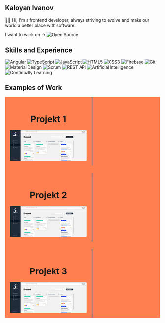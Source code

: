 ## Kaloyan Ivanov 

✋🏽 Hi, I'm a frontend developer, always striving to evolve and make our world a better place with software. 

I want to work on -> ![Open Source](https://img.shields.io/badge/Open%20Source-3DA639?style=for-the-badge&logo=open-source-initiative&logoColor=white)

## Skills and Experience
![Angular](https://img.shields.io/badge/Angular-DD0031?style=for-the-badge&logo=angular&logoColor=white)
![TypeScript](https://img.shields.io/badge/TypeScript-007ACC?style=for-the-badge&logo=typescript&logoColor=white)
![JavaScript](https://img.shields.io/badge/JavaScript-F7DF1E?style=for-the-badge&logo=javascript&logoColor=black)
![HTML5](https://img.shields.io/badge/HTML5-E34F26?style=for-the-badge&logo=html5&logoColor=white)
![CSS3](https://img.shields.io/badge/CSS3-1572B6?style=for-the-badge&logo=css3&logoColor=white)
![Firebase](https://img.shields.io/badge/Firebase-FFCA28?style=for-the-badge&logo=firebase&logoColor=black)
![Git](https://img.shields.io/badge/Git-F05032?style=for-the-badge&logo=git&logoColor=white)
![Material Design](https://img.shields.io/badge/Material%20Design-757575?style=for-the-badge&logo=material-design&logoColor=white)
![Scrum](https://img.shields.io/badge/Scrum-6DB33F?style=for-the-badge&logo=scrumalliance&logoColor=white)
![REST API](https://img.shields.io/badge/REST%20API-02569B?style=for-the-badge&logo=rest-api&logoColor=white)
![Artificial Intelligence](https://img.shields.io/badge/AI-00BFFF?style=for-the-badge&logo=artificial-intelligence&logoColor=white)
![Continually Learning](https://img.shields.io/badge/Continually%20Learning-32CD32?style=for-the-badge&logo=learning&logoColor=white)


## Examples of Work
<div style="background-color: coral; display: flex; flex-wrap: wrap; gap: 24px; flex-direction: row;">
  <!-- Projekt 1 -->
  <div style="border-right: 3px solid gray; background-color: coral;  overflow: hidden; padding: 16px; display: flex; flex-direction: column; align-items: center; width: max-content;">
    <h1>Projekt 1</h1>
    <img src="https://github.com/KaloyanIvan0v/kaloyanivan0v/blob/main/join-gif.gif?raw=true" width="250px" height="100px"/>
  </div>

  <!-- Projekt 2 -->
  <div style="border-right: 3px solid gray;  overflow: hidden; padding: 16px; display: flex; flex-direction: column; align-items: center; width: max-content;">
    <h1>Projekt 2</h1>
    <img src="https://github.com/KaloyanIvan0v/kaloyanivan0v/blob/main/join-gif.gif?raw=true" width="250px" height="100px"/>
  </div>

  <!-- Projekt 3 -->
  <div style="border-right: 3px solid gray;  overflow: hidden; padding: 16px; display: flex; flex-direction: column; align-items: center; width: max-content;">
    <h1>Projekt 3</h1>
    <img src="https://github.com/KaloyanIvan0v/kaloyanivan0v/blob/main/join-gif.gif?raw=true" width="250px" height="100px"/>
  </div>
</div>
